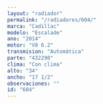 ```yaml
---
layout: "radiador"
permalink: "/radiadores/604/"
marca: "Cadillac"
modelo: "Escalade"
ano: "2014"
motor: "V8 6.2"
transmision: "Automática"
parte: "432298"
clima: "Con clima"
alto: "34"
ancho: "17 1/2"
observaciones: ""
id: "604"
---
```



